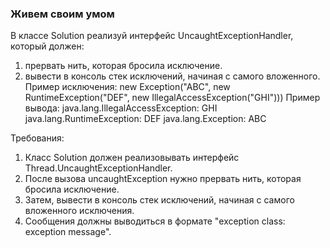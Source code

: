 
### Живем своим умом

В классе Solution реализуй интерфейс UncaughtExceptionHandler, который должен:
1. прервать нить, которая бросила исключение.
2. вывести в консоль стек исключений, начиная с самого вложенного.
Пример исключения: new Exception(&quot;ABC&quot;, new RuntimeException(&quot;DEF&quot;, new IllegalAccessException(&quot;GHI&quot;)))
Пример вывода:
java.lang.IllegalAccessException: GHI
java.lang.RuntimeException: DEF
java.lang.Exception: ABC


Требования:
1.	Класс Solution должен реализовывать интерфейс Thread.UncaughtExceptionHandler.
2.	После вызова uncaughtException нужно прервать нить, которая бросила исключение.
3.	Затем, вывести в консоль стек исключений, начиная с самого вложенного исключения.
4.	Сообщения должны выводиться в формате &quot;exception class: exception message&quot;.


